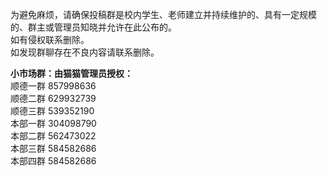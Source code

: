 为避免麻烦，请确保投稿群是校内学生、老师建立并持续维护的、具有一定规模的、群主或管理员知晓并允许在此公布的。<br>
如有侵权联系删除。<br>
如发现群聊存在不良内容请联系删除。<br>

**小市场群：由猫猫管理员授权：**<br>
顺德一群 857998636<br>
顺德二群 629932739<br>
顺德三群 539352190<br>
本部一群 304098790<br>
本部二群 562473022<br>
本部三群 584582686<br>
本部四群 584582686<br>